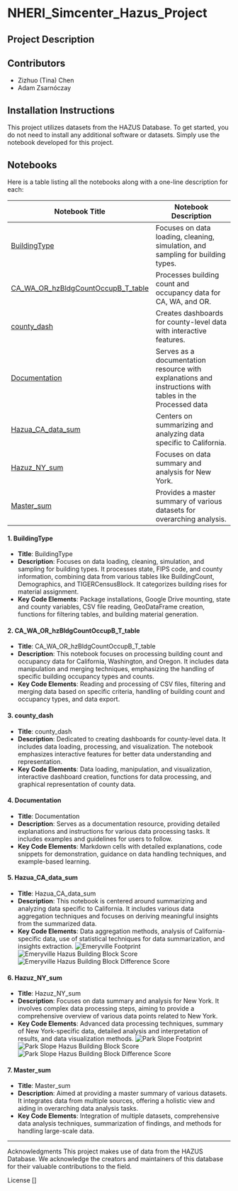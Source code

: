 # NHERI_Simcenter_Hazus_Project

## Project Description

## Contributors
- Zizhuo (Tina) Chen
- Adam Zsarnóczay

## Installation Instructions
This project utilizes datasets from the HAZUS Database. To get started, you do not need to install any additional software or datasets. Simply use the notebook developed for this project.

## Notebooks
Here is a table listing all the notebooks along with a one-line description for each:

| Notebook Title | Notebook Description |
|----------------|----------------------|
| [BuildingType](#buildingtype) | Focuses on data loading, cleaning, simulation, and sampling for building types. |
| [CA_WA_OR_hzBldgCountOccupB_T_table](#ca_wa_or_hzbldgcountoccupb_t_table) | Processes building count and occupancy data for CA, WA, and OR. |
| [county_dash](#county_dash) | Creates dashboards for county-level data with interactive features. |
| [Documentation](#documentation) | Serves as a documentation resource with explanations and instructions with tables in the Processed data |
| [Hazua_CA_data_sum](#hazua_ca_data_sum) | Centers on summarizing and analyzing data specific to California. |
| [Hazuz_NY_sum](#hazuz_ny_sum) | Focuses on data summary and analysis for New York. |
| [Master_sum](#master_sum) | Provides a master summary of various datasets for overarching analysis. |

<a name="buildingtype"></a>
#### 1. BuildingType

- **Title**: BuildingType
- **Description**: Focuses on data loading, cleaning, simulation, and sampling for building types. It processes state, FIPS code, and county information, combining data from various tables like BuildingCount, Demographics, and TIGERCensusBlock. It categorizes building rises for material assignment.
- **Key Code Elements**: Package installations, Google Drive mounting, state and county variables, CSV file reading, GeoDataFrame creation, functions for filtering tables, and building material generation.

<a name="ca_wa_or_hzbldgcountoccupb_t_table"></a>
#### 2. CA_WA_OR_hzBldgCountOccupB_T_table

- **Title**: CA_WA_OR_hzBldgCountOccupB_T_table
- **Description**: This notebook focuses on processing building count and occupancy data for California, Washington, and Oregon. It includes data manipulation and merging techniques, emphasizing the handling of specific building occupancy types and counts.
- **Key Code Elements**: Reading and processing of CSV files, filtering and merging data based on specific criteria, handling of building count and occupancy types, and data export.


#### 3. county_dash
- **Title**: county_dash
- **Description**: Dedicated to creating dashboards for county-level data. It includes data loading, processing, and visualization. The notebook emphasizes interactive features for better data understanding and representation.
- **Key Code Elements**: Data loading, manipulation, and visualization, interactive dashboard creation, functions for data processing, and graphical representation of county data.
<a name="county_dash"></a>

#### 4. Documentation
- **Title**: Documentation
- **Description**: Serves as a documentation resource, providing detailed explanations and instructions for various data processing tasks. It includes examples and guidelines for users to follow.
- **Key Code Elements**: Markdown cells with detailed explanations, code snippets for demonstration, guidance on data handling techniques, and example-based learning.

<a name="documentation"></a>

#### 5. Hazua_CA_data_sum

- **Title**: Hazua_CA_data_sum
- **Description**: This notebook is centered around summarizing and analyzing data specific to California. It includes various data aggregation techniques and focuses on deriving meaningful insights from the summarized data.
- **Key Code Elements**: Data aggregation methods, analysis of California-specific data, use of statistical techniques for data summarization, and insights extraction.
![Emeryville Footprint ](https://github.com/czz129/NHERI_Simcenter_Hazus_Project/assets/89886448/da8d54c5-5057-4ca6-85f0-9e6b255dbb30)
![Emeryville Hazus Building Block Score](https://github.com/czz129/NHERI_Simcenter_Hazus_Project/assets/89886448/e8c2da89-d581-4cc4-8d6a-7b7468c370da)
![Emeryville Hazus Building Block Difference Score](https://github.com/czz129/NHERI_Simcenter_Hazus_Project/assets/89886448/c06e18ce-6201-45f3-ae98-47aeda70f60b)
<a name="hazua_ca_data_sum"></a>

#### 6. Hazuz_NY_sum
<a name="hazuz_ny_sum"></a>
- **Title**: Hazuz_NY_sum
- **Description**: Focuses on data summary and analysis for New York. It involves complex data processing steps, aiming to provide a comprehensive overview of various data points related to New York.
- **Key Code Elements**: Advanced data processing techniques, summary of New York-specific data, detailed analysis and interpretation of results, and data visualization methods.
![Park Slope Footprint](https://github.com/czz129/NHERI_Simcenter_Hazus_Project/assets/89886448/0c795546-3b9e-4ae7-a14a-a7e1b5240015)
![Park Slope Hazus Building Block Score](https://github.com/czz129/NHERI_Simcenter_Hazus_Project/assets/89886448/34565bf4-3690-403b-9f9b-a6c57682072e)
![Park Slope Hazus Building Block Difference Score](https://github.com/czz129/NHERI_Simcenter_Hazus_Project/assets/89886448/e5241d24-db99-4860-844a-4e5b526f3ecd)

#### 7. Master_sum
<a name="master_sum"></a>
- **Title**: Master_sum
- **Description**: Aimed at providing a master summary of various datasets. It integrates data from multiple sources, offering a holistic view and aiding in overarching data analysis tasks.
- **Key Code Elements**: Integration of multiple datasets, comprehensive data analysis techniques, summarization of findings, and methods for handling large-scale data.

---



Acknowledgments
This project makes use of data from the HAZUS Database. We acknowledge the creators and maintainers of this database for their valuable contributions to the field.

License
[]

